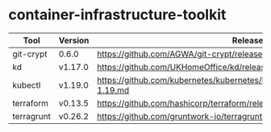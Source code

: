 # container-infrastructure-toolkit

| Tool | Version | Release Notes |
|--|--|--|
| git-crypt | 0.6.0 | https://github.com/AGWA/git-crypt/releases/tag/0.6.0 |
| kd | v1.17.0 | https://github.com/UKHomeOffice/kd/releases/tag/v1.17.0 |
| kubectl | v1.19.0 | https://github.com/kubernetes/kubernetes/blob/v1.19.0/CHANGELOG/CHANGELOG-1.19.md |
| terraform | v0.13.5 | https://github.com/hashicorp/terraform/releases/tag/v0.13.5 |
| terragrunt | v0.26.2 | https://github.com/gruntwork-io/terragrunt/releases/tag/v0.26.2 |